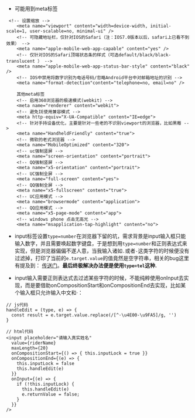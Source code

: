 *  可能用到meta标签
```
 <!-- 设置缩放 -->
    <meta name="viewport" content="width=device-width, initial-scale=1, user-scalable=no, minimal-ui" />
    <!-- 可隐藏地址栏，仅针对IOS的Safari（注：IOS7.0版本以后，safari上已看不到效果） -->
    <meta name="apple-mobile-web-app-capable" content="yes" />
    <!-- 仅针对IOS的Safari顶端状态条的样式（可选default/black/black-translucent ） -->
    <meta name="apple-mobile-web-app-status-bar-style" content="black" />
    <!-- IOS中禁用将数字识别为电话号码/忽略Android平台中对邮箱地址的识别 -->
    <meta name="format-detection"content="telephone=no, email=no" />

    其他meta标签
    <!-- 启用360浏览器的极速模式(webkit) -->
    <meta name="renderer" content="webkit">
    <!-- 避免IE使用兼容模式 -->
    <meta http-equiv="X-UA-Compatible" content="IE=edge">
    <!-- 针对手持设备优化，主要是针对一些老的不识别viewport的浏览器，比如黑莓 -->
    <meta name="HandheldFriendly" content="true">
    <!-- 微软的老式浏览器 -->
    <meta name="MobileOptimized" content="320">
    <!-- uc强制竖屏 -->
    <meta name="screen-orientation" content="portrait">
    <!-- QQ强制竖屏 -->
    <meta name="x5-orientation" content="portrait">
    <!-- UC强制全屏 -->
    <meta name="full-screen" content="yes">
    <!-- QQ强制全屏 -->
    <meta name="x5-fullscreen" content="true">
    <!-- UC应用模式 -->
    <meta name="browsermode" content="application">
    <!-- QQ应用模式 -->
    <meta name="x5-page-mode" content="app">
    <!-- windows phone 点击无高光 -->
    <meta name="msapplication-tap-highlight" content="no">
```

* input标签设置`type=number`在浏览器下留的坑，需求背景是input输入框只能输入数字，并且需要唤起数字键盘，于是想到用`type=number`和正则表达式来实现，但是浏览器偏偏不遂人意，当我输入诸如`.`或者`-`这类字符的时候便没有过滤掉，打印了当前的`e.target.value`的值竟然是空字符串，相关的bug这里有提及到： [传送门](https://github.com/facebook/react/issues/13752)。**最后终极解决办法便是使用`type=tel`这种.**

* input输入需要正则表达式去过滤某些字符的时候，不能纯粹使用onInput去实现，而是要借助onCompositionStart和onCompositionEnd去实现，比如某个输入框只允许输入中文和·：

```
// js代码
handleEdit = (type, e) => {
  const result = e.target.value.replace(/[^·\u4E00-\u9FA5]/g, '')
}

// html代码
<input placeholder="请输入真实姓名"
  value={riderName}
  maxLength={20}
  onCompositionStart={() => { this.inputLock = true }}
  onCompositionEnd={(e) => {
    this.inputLock = false
    this.handleEdit(e)
  }}
  onInput={(e) => {
    if (!this.inputLock) {
      this.handleEdit(e)
      e.returnValue = false;
    }
  }}
/>
```
